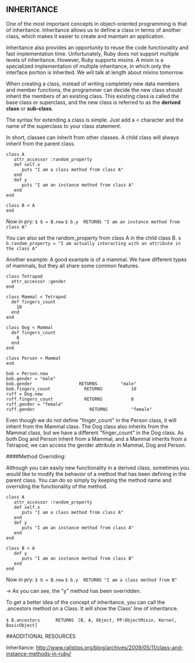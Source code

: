 ## INHERITANCE

One of the most important concepts in object-oriented programming is that of inheritance. Inheritance allows us to define a class in terms of another class, which makes it easier to create and maintain an application.

Inheritance also provides an opportunity to reuse the code functionality and fast implementation time. Unfortunately, Ruby does not support multiple levels of inheritance. However, Ruby supports mixins. A mixin is a specialized implementation of multiple inheritance, in which only the interface portion is inherited. We will talk at length about mixins tomorrow.

When creating a class, instead of writing completely new data members and member functions, the programmer can decide the new class should inherit the members of an existing class. This existing class is called the base class or superclass, and the new class is referred to as the **derived class** or **sub-class**.

The syntax for extending a class is simple. Just add a  < character and the name of the superclass to your class statement.

In short, classes can inherit from other classes. A child class will always inherit from the parent class. 

```
class A
   attr_accessor :random_property
   def self.x
      puts "I am a class method from class A"
   end
   def y
      puts "I am an instance method from class A"
   end
end
```

```
class B < A
end
```

Now in pry:
`$ b = B.new`
`$ b.y  RETURNS "I am an instance method from class A"`

You can also set the random_property from class A in the child class B.
`$ b.random_property = "I am actually interacting with an attribute in the class A"`

Another example:
A good example is of a mammal. We have different types of mammals, but they all share some common features.

```
class Tetrapod
  attr_accessor :gender
end
```

```
class Mammal < Tetrapod
  def fingers_count
    10
  end
end
```

```
class Dog < Mammal
  def fingers_count
    8
  end
end 
```

```
class Person < Mammal
end
```

```
bob = Person.new
bob.gender = "male"
bob.gender                  RETURNS         "male"
bob.fingers_count             RETURNS           10
ruff = Dog.new
ruff.fingers_count            RETURNS           8
ruff.gender = "female"
ruff.gender                     RETURNS         "female"
```

Even though we do not define "finger_count" in the Person class, it will inherit from the Mammal class. The Dog class also inherits from the Mammal  class, but we have a different "finger_count" in the Dog class. As both Dog and Person inherit from a Mammal, and a Mammal inherits from a Tetrapod, we can access the gender attribute in Mammal, Dog and Person.

####Method Overriding:

Although you can easily new functionality in a derived class, sometimes you would like to modify the behavior of a method that has been defining in the parent class. You can do so simply by keeping the method name and overriding the functionality of the method.

```
class A
   attr_accessor :random_property
   def self.x
      puts "I am a class method from class A"
   end
   def y
      puts "I am an instance method from class A"
   end
end

class B < A
   def y
      puts "I am an instance method from class B"
   end
end
```

Now in pry:
`$ b = B.new`
`$ b.y  RETURNS "I am a class method from B"`

→ As you can see, the "y" method has been overridden.

To get a better idea of the concept of inheritance, you can call the .ancestors method on a Class. It will show the Class' line of inheritance. 

`$ B.ancestors      RETURNS `
`[B, A, Object, PP:ObjectMixin, Kernel, BasicObject]`

##ADDITIONAL RESOURCES

Inheritance:
<http://www.railstips.org/blog/archives/2009/05/11/class-and-instance-methods-in-ruby/>
